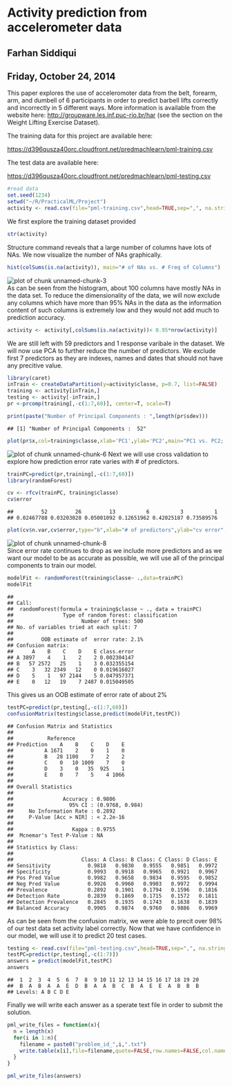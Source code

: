 # Activity prediction from accelerometer data
   
## Farhan Siddiqui
   
## Friday, October 24, 2014
   

This paper explores the use of acceleromoter data from the belt, forearm, arm, and dumbell of 6 participants in order to predict barbell lifts correctly and incorrectly in 5 different ways. More information is available from the website here: http://groupware.les.inf.puc-rio.br/har (see the section on the Weight Lifting Exercise Dataset). 

The training data for this project are available here: 

https://d396qusza40orc.cloudfront.net/predmachlearn/pml-training.csv

The test data are available here: 

https://d396qusza40orc.cloudfront.net/predmachlearn/pml-testing.csv



```r
#read data
set.seed(1234)
setwd("~/R/PracticalML/Project")
activity <- read.csv(file="pml-training.csv",head=TRUE,sep=",", na.strings=c("NA", "#DIV/0!"))
```

We first explore the training dataset provided


```r
str(activity)
```
Structure command reveals that a large number of columns have lots of NAs. We now visualize the number of NAs graphically.

```r
hist(colSums(is.na(activity)), main="# of NAs vs. # Freq of Columns")
```

![plot of chunk unnamed-chunk-3](figure/unnamed-chunk-3-1.png) 
<br>
As can be seen from the histogram, about 100 columns have mostly NAs in the data set. To reduce the dimensionality of the data, we will now exclude any columns which have more than 95% NAs in the data as the information content of such columns is extremely low and they would not add much to prediction accuracy.


```r
activity <- activity[,colSums(is.na(activity))< 0.95*nrow(activity)]
```
We are still left with 59 predictors and 1 response varibale in the dataset. We will now use PCA to further reduce the number of predictors. We exclude first 7 predictors as they are indexes, names and dates that should not have any precitive value.


```r
library(caret)
inTrain <- createDataPartition(y=activity$classe, p=0.7, list=FALSE)
training <- activity[inTrain,]
testing <- activity[-inTrain,]
pr <-prcomp(training[,-c(1:7,60)], center=T, scale=T)
```

```r
print(paste("Number of Principal Components : ",length(pr$sdev)))
```

```
## [1] "Number of Principal Components :  52"
```

```r
plot(pr$x,col=training$classe,xlab='PC1',ylab='PC2',main="PC1 vs. PC2; Color = Activity Class")
```

![plot of chunk unnamed-chunk-6](figure/unnamed-chunk-6-1.png) 
Next we will use cross validation to explore how prediction error rate varies with # of predictors.


```r
trainPC=predict(pr,training[,-c(1:7,60)])
library(randomForest)
```

```r
cv <- rfcv(trainPC, training$classe)
cv$error
```

```
##         52         26         13          6          3          1 
## 0.02467788 0.03203028 0.05001092 0.12651962 0.42025187 0.73589576
```

```r
plot(cv$n.var,cv$error,type="b",xlab="# of predictors",ylab="cv error", main="# of predictors vs. cv error")
```

![plot of chunk unnamed-chunk-8](figure/unnamed-chunk-8-1.png) 
<br>
Since error rate continues to drop as we include more predictors and as we want our model to be as accurate as possible, we will use all of the principal components to train our model.

```r
modelFit <- randomForest(training$classe~ .,data=trainPC)
modelFit
```

```
## 
## Call:
##  randomForest(formula = training$classe ~ ., data = trainPC) 
##                Type of random forest: classification
##                      Number of trees: 500
## No. of variables tried at each split: 7
## 
##         OOB estimate of  error rate: 2.1%
## Confusion matrix:
##      A    B    C    D    E class.error
## A 3897    4    1    2    2 0.002304147
## B   57 2572   25    1    3 0.032355154
## C    3   32 2349   12    0 0.019616027
## D    5    1   97 2144    5 0.047957371
## E    0   12   19    7 2487 0.015049505
```
This gives us an OOB estimate of  error rate of about 2%

```r
testPC=predict(pr,testing[,-c(1:7,60)])
confusionMatrix(testing$classe,predict(modelFit,testPC))
```

```
## Confusion Matrix and Statistics
## 
##           Reference
## Prediction    A    B    C    D    E
##          A 1671    2    0    1    0
##          B   28 1100    7    2    2
##          C    0   10 1009    7    0
##          D    3    0   35  925    1
##          E    0    7    5    4 1066
## 
## Overall Statistics
##                                          
##                Accuracy : 0.9806         
##                  95% CI : (0.9768, 0.984)
##     No Information Rate : 0.2892         
##     P-Value [Acc > NIR] : < 2.2e-16      
##                                          
##                   Kappa : 0.9755         
##  Mcnemar's Test P-Value : NA             
## 
## Statistics by Class:
## 
##                      Class: A Class: B Class: C Class: D Class: E
## Sensitivity            0.9818   0.9830   0.9555   0.9851   0.9972
## Specificity            0.9993   0.9918   0.9965   0.9921   0.9967
## Pos Pred Value         0.9982   0.9658   0.9834   0.9595   0.9852
## Neg Pred Value         0.9926   0.9960   0.9903   0.9972   0.9994
## Prevalence             0.2892   0.1901   0.1794   0.1596   0.1816
## Detection Rate         0.2839   0.1869   0.1715   0.1572   0.1811
## Detection Prevalence   0.2845   0.1935   0.1743   0.1638   0.1839
## Balanced Accuracy      0.9905   0.9874   0.9760   0.9886   0.9969
```
As can be seen from the confusion matrix, we were able to precit over 98% of our test data set activity label correctly. Now that we have confidence in our model, we will use it to predict 20 test cases.

```r
testing <- read.csv(file="pml-testing.csv",head=TRUE,sep=",", na.strings=c("NA", "#DIV/0!"))
testPC=predict(pr,testing[,-c(1:7)])
answers = predict(modelFit,testPC)
answers
```

```
##  1  2  3  4  5  6  7  8  9 10 11 12 13 14 15 16 17 18 19 20 
##  B  A  B  A  A  E  D  B  A  A  B  C  B  A  E  E  A  B  B  B 
## Levels: A B C D E
```
Finally we will write each answer as a sperate text file in order to submit the solution.

```r
pml_write_files = function(x){
  n = length(x)
  for(i in 1:n){
    filename = paste0("problem_id_",i,".txt")
    write.table(x[i],file=filename,quote=FALSE,row.names=FALSE,col.names=FALSE)
  }
}

pml_write_files(answers)
```
